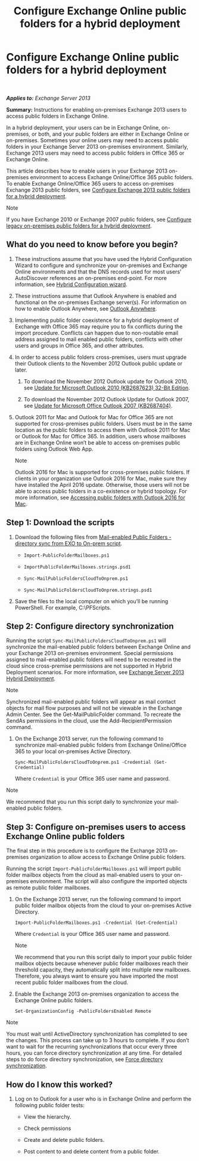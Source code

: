 ﻿---
title: 'Configure Exchange Online public folders for a hybrid deployment'
TOCTitle: Configure Exchange Online public folders for a hybrid deployment
ms:assetid: d979edb3-967b-4431-8beb-0c236bf7f56d
ms:mtpsurl: https://technet.microsoft.com/en-us/library/Mt729076(v=EXCHG.150)
ms:contentKeyID: 72785051
ms.date: 12/10/2017
mtps_version: v=EXCHG.150
---

# Configure Exchange Online public folders for a hybrid deployment

 

_**Applies to:** Exchange Server 2013_


**Summary:** Instructions for enabling on-premises Exchange 2013 users to access public folders in Exchange Online.

In a hybrid deployment, your users can be in Exchange Online, on-premises, or both, and your public folders are either in Exchange Online or on-premises. Sometimes your online users may need to access public folders in your Exchange Server 2013 on-premises environment. Similarly, Exchange 2013 users may need to access public folders in Office 365 or Exchange Online.

This article describes how to enable users in your Exchange 2013 on-premises environment to access Exchange Online/Office 365 public folders. To enable Exchange Online/Office 365 users to access on-premises Exchange 2013 public folders, see [Configure Exchange 2013 public folders for a hybrid deployment](configure-exchange-2013-public-folders-for-a-hybrid-deployment-exchange-2013-help.md).


> [!NOTE]
> If you have Exchange 2010 or Exchange 2007 public folders, see <A href="configure-legacy-on-premises-public-folders-for-a-hybrid-deployment-exchange-2013-help.md">Configure legacy on-premises public folders for a hybrid deployment</A>.



## What do you need to know before you begin?

1.  These instructions assume that you have used the Hybrid Configuration Wizard to configure and synchronize your on-premises and Exchange Online environments and that the DNS records used for most users’ AutoDiscover references an on-premises end-point. For more information, see [Hybrid Configuration wizard](https://technet.microsoft.com/en-us/library/hh529921\(v=exchg.150\)).

2.  These instructions assume that Outlook Anywhere is enabled and functional on the on-premises Exchange server(s). For information on how to enable Outlook Anywhere, see [Outlook Anywhere](outlook-anywhere-exchange-2013-help.md).

3.  Implementing public folder coexistence for a hybrid deployment of Exchange with Office 365 may require you to fix conflicts during the import procedure. Conflicts can happen due to non-routable email address assigned to mail enabled public folders, conflicts with other users and groups in Office 365, and other attributes.

4.  In order to access public folders cross-premises, users must upgrade their Outlook clients to the November 2012 Outlook public update or later.
    
    1.  To download the November 2012 Outlook update for Outlook 2010, see [Update for Microsoft Outlook 2010 (KB2687623) 32-Bit Edition](https://www.microsoft.com/en-us/download/details.aspx?id=35702).
    
    2.  To download the November 2012 Outlook Update for Outlook 2007, see [Update for Microsoft Office Outlook 2007 (KB2687404)](https://www.microsoft.com/en-us/download/details.aspx?id=35718).

5.  Outlook 2011 for Mac and Outlook for Mac for Office 365 are not supported for cross-premises public folders. Users must be in the same location as the public folders to access them with Outlook 2011 for Mac or Outlook for Mac for Office 365. In addition, users whose mailboxes are in Exchange Online won’t be able to access on-premises public folders using Outlook Web App.
    

    > [!NOTE]
    > Outlook 2016 for Mac is supported for cross-premises public folders. If clients in your organization use Outlook 2016 for Mac, make sure they have installed the April 2016 update. Otherwise, those users will not be able to access public folders in a co-existence or hybrid topology. For more information, see <A href="accessing-public-folders-with-outlook-2016-for-mac-exchange-2013-help.md">Accessing public folders with Outlook 2016 for Mac</A>.



## Step 1: Download the scripts

1.  Download the following files from [Mail-enabled Public Folders - directory sync from EXO to On-prem script](https://go.microsoft.com/fwlink/p/?linkid=797795).
    
      - `Import-PublicFolderMailboxes.ps1`
    
      - `ImportPublicFolderMailboxes.strings.psd1`
    
      - `Sync-MailPublicFoldersCloudToOnprem.ps1`
    
      - `Sync-MailPublicFoldersCloudToOnprem.strings.psd1`

2.  Save the files to the local computer on which you’ll be running PowerShell. For example, C:\\PFScripts.

## Step 2: Configure directory synchronization

Running the script `Sync-MailPublicFoldersCloudToOnprem.ps1` will synchronize the mail-enabled public folders between Exchange Online and your Exchange 2013 on-premises environment. Special permissions assigned to mail-enabled public folders will need to be recreated in the cloud since cross-premise permissions are not supported in Hybrid Deployment scenarios. For more information, see [Exchange Server 2013 Hybrid Deployment](https://technet.microsoft.com/en-us/59e32000-4fcf-417f-a491-f1d8f9aeef9b\(exchg.150\)#doc).


> [!NOTE]
> Synchronized mail-enabled public folders will appear as mail contact objects for mail flow purposes and will not be viewable in the Exchange Admin Center. See the Get-MailPublicFolder command. To recreate the SendAs permissions in the cloud, use the Add-RecipientPermission command.



1.  On the Exchange 2013 server, run the following command to synchronize mail-enabled public folders from Exchange Online/Office 365 to your local on-premises Active Directory.
    
        Sync-MailPublicFoldersCloudToOnprem.ps1 -Credential (Get-Credential)
    
    Where `Credential` is your Office 365 user name and password.


> [!NOTE]
> We recommend that you run this script daily to synchronize your mail-enabled public folders.



## Step 3: Configure on-premises users to access Exchange Online public folders

The final step in this procedure is to configure the Exchange 2013 on-premises organization to allow access to Exchange Online public folders.

Running the script `Import-PublicFolderMailboxes.ps1` will import public folder mailbox objects from the cloud as mail-enabled users to your on-premises environment. The script will also configure the imported objects as remote public folder mailboxes.

1.  On the Exchange 2013 server, run the following command to import public folder mailbox objects from the cloud to your on-premises Active Directory.
    
        Import-PublicFolderMailboxes.ps1 -Credential (Get-Credential)
    
    Where `Credential` is your Office 365 user name and password.
    

    > [!NOTE]
    > We recommend that you run this script daily to import your public folder mailbox objects because whenever public folder mailboxes reach their threshold capacity, they automatically split into multiple new mailboxes. Therefore, you always want to ensure you have imported the most recent public folder mailboxes from the cloud.



2.  Enable the Exchange 2013 on-premises organization to access the Exchange Online public folders.
    
        Set-OrganizationConfig -PublicFoldersEnabled Remote


> [!NOTE]
> You must wait until ActiveDirectory synchronization has completed to see the changes. This process can take up to 3 hours to complete. If you don’t want to wait for the recurring synchronizations that occur every three hours, you can force directory synchronization at any time. For detailed steps to do force directory synchronization, see <A href="http://technet.microsoft.com/en-us/library/jj151771.aspx">Force directory synchronization</A>.



## How do I know this worked?

1.  Log on to Outlook for a user who is in Exchange Online and perform the following public folder tests:
    
      - View the hierarchy.
    
      - Check permissions
    
      - Create and delete public folders.
    
      - Post content to and delete content from a public folder.

